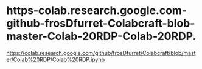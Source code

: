 # https-colab.research.google.com-github-frosDfurret-Colabcraft-blob-master-Colab-20RDP-Colab-20RDP.
https://colab.research.google.com/github/frosDfurret/Colabcraft/blob/master/Colab%20RDP/Colab%20RDP.ipynb
